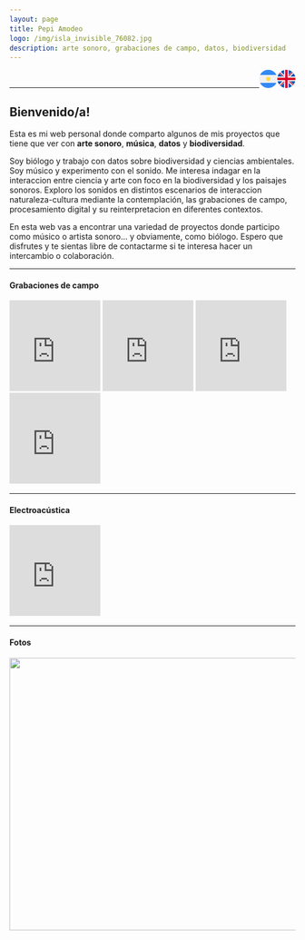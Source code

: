 ```yaml
---
layout: page
title: Pepi Amodeo
logo: /img/isla_invisible_76082.jpg
description: arte sonoro, grabaciones de campo, datos, biodiversidad
---
```


<a href="https://pepiamodeo.github.io/index.html">
<img alt="EN" src="../img/united-kingdom.png" width="32" height="32" align="right">
</a>
<a href="https://pepiamodeo.github.io/es/index.html">
<img alt="ES" src="../img/argentina.png" width="32" height="32" align="right">
</a>
<br>

****

## Bienvenido/a!

Esta es mi web personal donde comparto algunos de mis proyectos que tiene que ver con **arte sonoro**, **música**, **datos** y **biodiversidad**.

Soy biólogo y trabajo con datos sobre biodiversidad y ciencias ambientales. Soy músico y experimento con el sonido. Me interesa indagar en la interaccion entre ciencia y arte con foco en la biodiversidad y los paisajes sonoros. Exploro los sonidos en distintos escenarios de interaccion naturaleza-cultura mediante la contemplación, las grabaciones de campo, procesamiento digital y su reinterpretacion en diferentes contextos.

En esta web vas a encontrar una variedad de proyectos donde participo como músico o artista sonoro... y obviamente, como biólogo. Espero que disfrutes y te sientas libre de contactarme si te interesa hacer un intercambio o colaboración.

****

#### Grabaciones de campo

<iframe style="border: 0; width: 160px; height: 160px;" src="https://bandcamp.com/EmbeddedPlayer/album=2182430705/size=large/bgcol=ffffff/linkcol=0687f5/minimal=true/transparent=true/" seamless><a href="https://pepiamodeo.bandcamp.com/album/lima2november">Lima2November by Pepi Amodeo</a></iframe>

<iframe style="border: 0; width: 160px; height: 160px;" src="https://bandcamp.com/EmbeddedPlayer/album=4216167815/size=large/bgcol=ffffff/linkcol=0687f5/minimal=true/transparent=true/" seamless><a href="https://pepiamodeo.bandcamp.com/album/izlan-jour">Izlan - Jour by Pepi Amodeo</a></iframe>

<iframe style="border: 0; width: 160px; height: 160px;" src="https://bandcamp.com/EmbeddedPlayer/album=553592428/size=large/bgcol=ffffff/linkcol=0687f5/minimal=true/transparent=true/" seamless><a href="https://pepiamodeo.bandcamp.com/album/izlan-nuit">Izlan - Nuit by Pepi Amodeo</a></iframe>

<iframe style="border: 0; width: 160px; height: 160px;" src="https://bandcamp.com/EmbeddedPlayer/album=681031787/size=large/bgcol=ffffff/linkcol=0687f5/minimal=true/transparent=true/" seamless><a href="https://pepiamodeo.bandcamp.com/album/poemas-ornitol-gicos">Poemas Ornitológicos by Pepi Amodeo</a></iframe>

****

#### Electroacústica

<iframe style="border: 0; width: 160px; height: 160px;" src="https://w.soundcloud.com/player/?url=https%3A//api.soundcloud.com/tracks/514725627&color=%23ff5500&auto_play=false&hide_related=true&show_comments=false&show_user=false&show_reposts=false&show_teaser=false&visual=true" seamless></iframe>

****

#### Fotos

<a data-flickr-embed="true" href="https://www.flickr.com/photos/130419420@N08" title=""><img src="https://live.staticflickr.com/65535/50180581381_88fbe066e0.jpg" width="640" height="480" alt=""></a><script async src="//embedr.flickr.com/assets/client-code.js" charset="utf-8"></script>